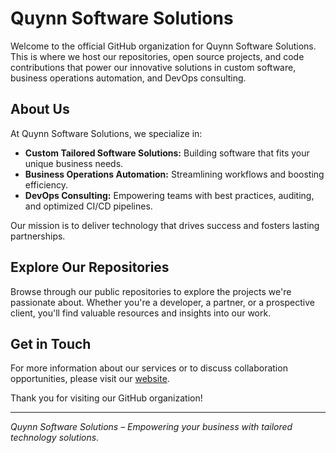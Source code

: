 # Quynn Software Solutions

Welcome to the official GitHub organization for Quynn Software Solutions. This is where we host our repositories, open source projects, and code contributions that power our innovative solutions in custom software, business operations automation, and DevOps consulting.

## About Us

At Quynn Software Solutions, we specialize in:
- **Custom Tailored Software Solutions:** Building software that fits your unique business needs.
- **Business Operations Automation:** Streamlining workflows and boosting efficiency.
- **DevOps Consulting:** Empowering teams with best practices, auditing, and optimized CI/CD pipelines.

Our mission is to deliver technology that drives success and fosters lasting partnerships.

## Explore Our Repositories

Browse through our public repositories to explore the projects we're passionate about. Whether you're a developer, a partner, or a prospective client, you'll find valuable resources and insights into our work.

## Get in Touch

For more information about our services or to discuss collaboration opportunities, please visit our [website](https://quynnsoftwaresolutions.com).

Thank you for visiting our GitHub organization!

---

*Quynn Software Solutions – Empowering your business with tailored technology solutions.*
